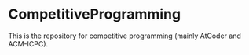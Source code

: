 # CompetitiveProgramming
This is the repository for competitive programming (mainly AtCoder and ACM-ICPC).
